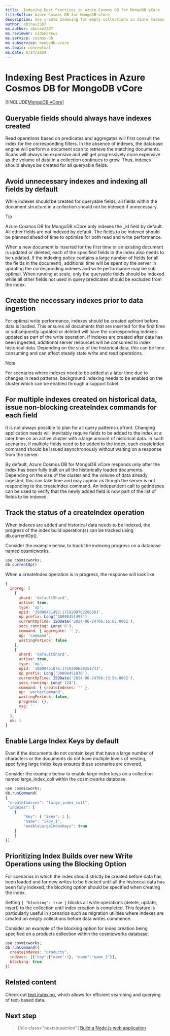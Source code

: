 ```yaml
---
title:  Indexing Best Practices in Azure Cosmos DB for MongoDB vCore
titleSuffix: Azure Cosmos DB for MongoDB vCore
description: Use create Indexing for empty collections in Azure Cosmos DB for MongoDB vCore.
author: abinav2307
ms.author: abinav2307
ms.reviewer: sidandrews
ms.service: cosmos-db
ms.subservice: mongodb-vcore
ms.topic: conceptual
ms.date: 6/24/2024
---
```


# Indexing Best Practices in Azure Cosmos DB for MongoDB vCore

[!INCLUDE[MongoDB vCore](~/reusable-content/ce-skilling/azure/includes/cosmos-db/includes/appliesto-mongodb-vcore.md)]

## Queryable fields should always have indexes created
Read operations based on predicates and aggregates will first consult the index for the corresponding filters. In the absence of indexes, the database engine will perform a document scan to retrieve the matching documents. Scans will always be expensive and will get progressively more expensive as the volume of data in a collection continues to grow. Thus, indexes should always be created for all queryable fields.

## Avoid unnecessary indexes and indexing all fields by default
While indexes should be created for queryable fields, all fields within the document structure in a collection should not be indexed if unnecessary.

> [!TIP]
> Azure Cosmos DB for MongoDB vCore only indexes the _id field by default. All other fields are not indexed by default. The fields to be indexed should be planned ahead of time to optimize for both read and write performance.

When a new document is inserted for the first time or an existing document is updated or deleted, each of the specified fields in the index also needs to be updated. If the indexing policy contains a large number of fields (or all the fields in the document), additional time will be spent by the server in updating the corresponding indexes and write performance may be sub optimal. When running at scale, only the queryable fields should be indexed while all other fields not used in query predicates should be excluded from the index. 

## Create the necessary indexes prior to data ingestion
For optimal write performance, indexes should be created upfront before data is loaded. This ensures all documents that are inserted for the first time or subsequently updated or deleted will have the corresponding indexes updated as part of the write operation. If indexes are created after data has been ingested, additional server resources will be consumed to index historical data. Depending on the size of the historical data, this can be time consuming and can affect steady state write and read operations.

> [!NOTE]
For scenarios where indexes need to be added at a later time due to changes in read patterns, background indexing needs to be enabled on the cluster which can be enabled through a support ticket.

## For multiple indexes created on historical data, issue non-blocking createIndex commands for each field
It is not always possible to plan for all query patterns upfront. Changing application needs will inevitably require fields to be added to the index at a later time on an active cluster with a large amount of historical data. In such scenarios, if multiple fields need to be added to the index, each createIndex command should be issued asynchronously without waiting on a response from the server.

By default, Azure Cosmos DB for MongoDB vCore responds only after the index has been fully built on all the historically loaded documents. Depending on the size of the cluster and the volume of data already ingested, this can take time and may appear as though the server is not responding to the createIndex command. An independent call to getIndexes can be used to verify that the newly added field is now part of the list of fields to be indexed.

## Track the status of a createIndex operation
When indexes are added and historical data needs to be indexed, the progress of the index build operation(s) can be tracked using db.currentOp().

Consider the example below, to track the indexing progress on a database named cosmicworks.
```javascript
use cosmicworks;
db.currentOp()
```

When a createIndex operation is in progress, the response will look like:
```javascript
{
  inprog: [
    {
      shard: 'defaultShard',
      active: true,
      type: 'op',
      opid: '30000451493:1719209762286363',
      op_prefix: Long('30000451493'),
      currentOpTime: ISODate('2024-06-24T06:16:02.000Z'),
      secs_running: Long('0'),
      command: { aggregate: '' },
      op: 'command',
      waitingForLock: false
    },
    {
      shard: 'defaultShard',
      active: true,
      type: 'op',
      opid: '30000451876:1719209638351743',
      op_prefix: Long('30000451876'),
      currentOpTime: ISODate('2024-06-24T06:13:58.000Z'),
      secs_running: Long('124'),
      command: { createIndexes: '' },
      op: 'workerCommand',
      waitingForLock: false,
      progress: {},
      msg: ''
    }
  ],
  ok: 1
}
```

## Enable Large Index Keys by default
Even if the documents do not contain keys that have a large number of characters or the documents do not have multiple levels of nesting, specifying large index keys ensures these scenarios are covered.

Consider the example below to enable large index keys on a collection named large_index_coll within the cosmicworks database.

```javascript
use cosmicworks;
db.runCommand(
{
 "createIndexes": "large_index_coll",
 "indexes": [
    {
        "key": { "ikey": 1 },
        "name": "ikey_1",
        "enableLargeIndexKeys": true
    }
    ]
})
```

## Prioritizing Index Builds over new Write Operations using the Blocking Option
For scenarios in which the index should strictly be created before data has been loaded and for new writes to be blocked until all the historical data has been fully indexed, the blocking option should be specified when creating the index.

Setting `{ "blocking": true }` blocks all write operations (delete, update, insert) to the collection until index creation is completed. This feature is particularly useful in scenarios such as migration utilities where indexes are created on empty collections before data writes commence.

Consider an example of the blocking option for index creation being specified on a products collection within the cosmicworks database:

```javascript
use cosmicworks;
db.runCommand({
  createIndexes: "products",
  indexes: [{"key":{"name":1}, "name":"name_1"}],
  blocking: true
})

```

## Related content

Check out [text indexing](how-to-create-text-index.md), which allows for efficient searching and querying of text-based data.

## Next step

> [!div class="nextstepaction"]
> [Build a Node.js web application](tutorial-nodejs-web-app.md)
